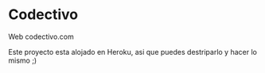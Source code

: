 Codectivo
=========

Web codectivo.com

Este proyecto esta alojado en Heroku, asi que puedes destriparlo y hacer lo mismo ;)
